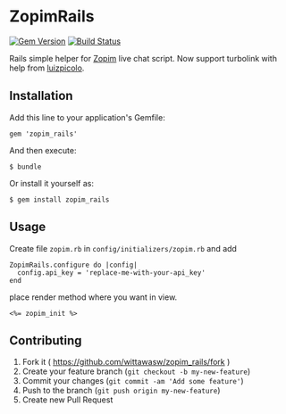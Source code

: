 # ZopimRails
[![Gem Version](https://badge.fury.io/rb/zopim_rails.svg)](https://badge.fury.io/rb/zopim_rails)
[![Build Status](https://travis-ci.org/wittawasw/zopim_rails.svg?branch=master)](https://travis-ci.org/wittawasw/zopim_rails)

Rails simple helper for [Zopim](https://www.zopim.com/) live chat script.
Now support turbolink with help from [luizpicolo](https://github.com/luizpicolo).

## Installation

Add this line to your application's Gemfile:

    gem 'zopim_rails'

And then execute:

    $ bundle

Or install it yourself as:

    $ gem install zopim_rails

## Usage

Create file `zopim.rb` in `config/initializers/zopim.rb` and add

    ZopimRails.configure do |config|
      config.api_key = 'replace-me-with-your-api_key'
    end

place render method where you want in view.

    <%= zopim_init %>

## Contributing

1. Fork it ( https://github.com/wittawasw/zopim_rails/fork )
2. Create your feature branch (`git checkout -b my-new-feature`)
3. Commit your changes (`git commit -am 'Add some feature'`)
4. Push to the branch (`git push origin my-new-feature`)
5. Create new Pull Request
